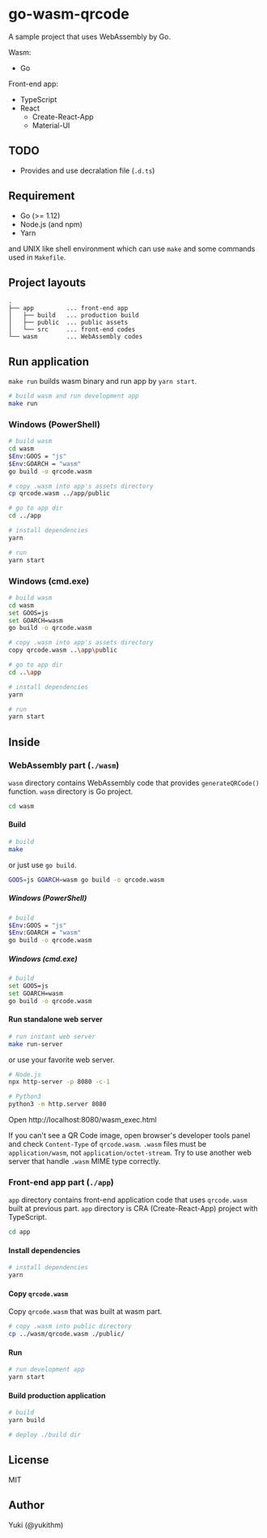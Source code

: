 # go-wasm-qrcode

A sample project that uses WebAssembly by Go.

Wasm:

- Go

Front-end app:

- TypeScript
- React
    - Create-React-App
    - Material-UI

## TODO

- Provides and use decralation file (`.d.ts`)

## Requirement

- Go (>= 1.12)
- Node.js (and npm)
- Yarn 

and UNIX like shell environment which can use `make` and some commands used in `Makefile`.

## Project layouts

```
.
├── app         ... front-end app
│   ├── build   ... production build
│   ├── public  ... public assets
│   └── src     ... front-end codes
└── wasm        ... WebAssembly codes
```

## Run application

`make run` builds wasm binary and run app by `yarn start`.

```sh
# build wasm and run development app
make run
```

### Windows (PowerShell)

```sh
# build wasm
cd wasm
$Env:GOOS = "js"
$Env:GOARCH = "wasm"
go build -o qrcode.wasm

# copy .wasm into app's assets directory
cp qrcode.wasm ../app/public

# go to app dir
cd ../app

# install dependencies
yarn

# run
yarn start
```

### Windows (cmd.exe)

```sh
# build wasm
cd wasm
set GOOS=js
set GOARCH=wasm
go build -o qrcode.wasm

# copy .wasm into app's assets directory
copy qrcode.wasm ..\app\public

# go to app dir
cd ..\app

# install dependencies
yarn

# run
yarn start
```

## Inside

### WebAssembly part (`./wasm`)

`wasm` directory contains WebAssembly code that provides `generateQRCode()` function. `wasm` directory is Go project.

```sh
cd wasm
```

#### Build

```sh
# build
make
```

or just use `go build`.

```sh
GOOS=js GOARCH=wasm go build -o qrcode.wasm
```

##### Windows (PowerShell)

```sh
# build
$Env:GOOS = "js"
$Env:GOARCH = "wasm"
go build -o qrcode.wasm
```

##### Windows (cmd.exe)

```sh
# build
set GOOS=js
set GOARCH=wasm
go build -o qrcode.wasm
```

#### Run standalone web server

```sh
# run instant web server
make run-server
```

or use your favorite web server.

```sh
# Node.js
npx http-server -p 8080 -c-1

# Python3
python3 -m http.server 8080
```

Open http://localhost:8080/wasm_exec.html

If you can't see a QR Code image, open browser's developer tools panel and check `Content-Type` of `qrcode.wasm`.
`.wasm` files must be `application/wasm`, not `application/octet-stream`.
Try to use another web server that handle `.wasm` MIME type correctly.

### Front-end app part (`./app`)

`app` directory contains front-end application code that uses `qrcode.wasm` built at previous part.
`app` directory is CRA (Create-React-App) project with TypeScript.

```sh
cd app
```

#### Install dependencies

```sh
# install dependencies
yarn
```

#### Copy `qrcode.wasm`

Copy `qrcode.wasm` that was built at wasm part.

```sh
# copy .wasm into public directory
cp ../wasm/qrcode.wasm ./public/
```

#### Run

```sh
# run development app
yarn start
```

#### Build production application

```sh
# build
yarn build

# deploy ./build dir
```

## License

MIT

## Author

Yuki (@yukithm)
